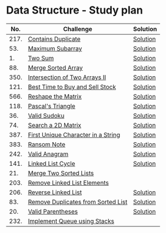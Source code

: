 # Data Structure - Study plan

| No.  | Challenge                                                                                               | Solution                                               |
| ---- | ------------------------------------------------------------------------------------------------------- | ------------------------------------------------------ |
| 217. | [Contains Duplicate](https://leetcode.com/problems/contains-duplicate)                                  | [Solution](217-Contains-Duplicate.cpp)                 |
| 53.  | [Maximum Subarray](https://leetcode.com/problems/maximum-subarray/)                                     | [Solution](53-Maximum-Subarray.cpp)                    |
| 1.   | [Two Sum](https://leetcode.com/problems/two-sum/)                                                       | [Solution](1-Two-Sum.cpp)                              |
| 88.  | [Merge Sorted Array](https://leetcode.com/problems/merge-sorted-array/)                                 | [Solution](88-Merge-Sorted-Array.cpp)                  |
| 350. | [Intersection of Two Arrays II](https://leetcode.com/problems/intersection-of-two-arrays-ii/)           | [Solution](350-Intersection-of-Two-Arrays-II.cpp)      |
| 121. | [Best Time to Buy and Sell Stock](https://leetcode.com/problems/best-time-to-buy-and-sell-stock/)       | [Solution](121-Best-Time-to-Buy-and-Sell-Stock.cpp)    |
| 566. | [Reshape the Matrix](https://leetcode.com/problems/reshape-the-matrix/)                                 | [Solution](566-Reshape-the-Matrix.cpp)                 |
| 118. | [Pascal's Triangle](https://leetcode.com/problems/pascals-triangle/)                                    | [Solution](118-Pascal's-Triangle.cpp)                  |
| 36.  | [Valid Sudoku](https://leetcode.com/problems/valid-sudoku/)                                             | [Solution](36-Valid-Sudoku.cpp)                        |
| 74.  | [Search a 2D Matrix](https://leetcode.com/problems/search-a-2d-matrix/)                                 | [Solution](74-Search-a-2D-Matrix.cpp)                  |
| 387. | [First Unique Character in a String](https://leetcode.com/problems/first-unique-character-in-a-string/) | [Solution](387-First-Unique-Character-in-a-String.cpp) |
| 383. | [Ransom Note](https://leetcode.com/problems/ransom-note/)                                               | [Solution](383-Ransom-Note.cpp)                        |
| 242. | [Valid Anagram](https://leetcode.com/problems/valid-anagram/)                                           | [Solution](242-Valid-Anagram.cpp)                      |
| 141. | [Linked List Cycle](https://leetcode.com/problems/linked-list-cycle/)                                   | [Solution](141-Linked-List-Cycle.cpp)                  |
| 21.  | [Merge Two Sorted Lists](https://leetcode.com/problems/merge-two-sorted-lists/)                         | []()                                                   |
| 203. | [Remove Linked List Elements](https://leetcode.com/problems/remove-linked-list-elements/)               | []()                                                   |
| 206. | [Reverse Linked List](https://leetcode.com/problems/reverse-linked-list/)                               | [Solution](206-Reverse-Linked-List.cpp)                |
| 83.  | [Remove Duplicates from Sorted List](https://leetcode.com/problems/remove-duplicates-from-sorted-list/)        | [Solution](83-Remove-Duplicates-from-Sorted-List.cpp)  |
| 20.  | [Valid Parentheses](https://leetcode.com/problems/valid-parentheses/)                                   | [Solution](20-Valid-Parentheses.cpp)                   |
| 232. | [Implement Queue using Stacks](https://leetcode.com/problems/implement-queue-using-stacks/)               | []()                                                   |